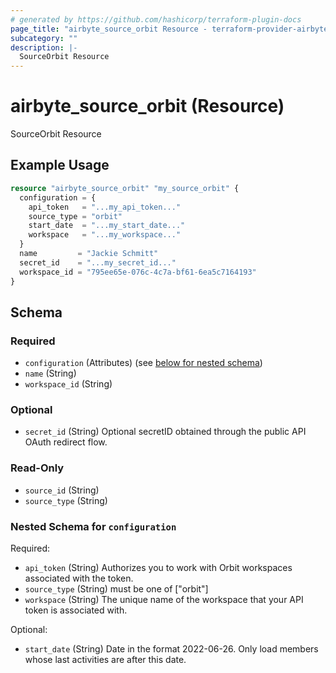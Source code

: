 ```yaml
---
# generated by https://github.com/hashicorp/terraform-plugin-docs
page_title: "airbyte_source_orbit Resource - terraform-provider-airbyte"
subcategory: ""
description: |-
  SourceOrbit Resource
---
```


# airbyte_source_orbit (Resource)

SourceOrbit Resource

## Example Usage

```terraform
resource "airbyte_source_orbit" "my_source_orbit" {
  configuration = {
    api_token   = "...my_api_token..."
    source_type = "orbit"
    start_date  = "...my_start_date..."
    workspace   = "...my_workspace..."
  }
  name         = "Jackie Schmitt"
  secret_id    = "...my_secret_id..."
  workspace_id = "795ee65e-076c-4c7a-bf61-6ea5c7164193"
}
```

<!-- schema generated by tfplugindocs -->
## Schema

### Required

- `configuration` (Attributes) (see [below for nested schema](#nestedatt--configuration))
- `name` (String)
- `workspace_id` (String)

### Optional

- `secret_id` (String) Optional secretID obtained through the public API OAuth redirect flow.

### Read-Only

- `source_id` (String)
- `source_type` (String)

<a id="nestedatt--configuration"></a>
### Nested Schema for `configuration`

Required:

- `api_token` (String) Authorizes you to work with Orbit workspaces associated with the token.
- `source_type` (String) must be one of ["orbit"]
- `workspace` (String) The unique name of the workspace that your API token is associated with.

Optional:

- `start_date` (String) Date in the format 2022-06-26. Only load members whose last activities are after this date.


